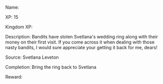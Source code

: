 Name: 

XP: 15

Kingdom XP: 

Description: Bandits have stolen Svetlana's wedding ring along with their money on their first visit. If you come across it when dealing with those nasty bandits, I would sure appreciate your getting it back for me, dears! 

Source: Svetlana Leveton

Completion: Bring the ring back to Svetlana

Reward: 